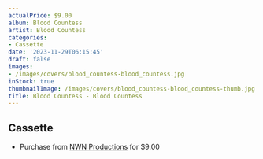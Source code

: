 ```yaml
---
actualPrice: $9.00
album: Blood Countess
artist: Blood Countess
categories:
- Cassette
date: '2023-11-29T06:15:45'
draft: false
images:
- /images/covers/blood_countess-blood_countess.jpg
inStock: true
thumbnailImage: /images/covers/blood_countess-blood_countess-thumb.jpg
title: Blood Countess - Blood Countess
---
```


## Cassette
* Purchase from [NWN Productions](http://shop.nwnprod.com/index.php?route=product/product&path=73&product_id=18011&sort=pd.name&order=ASC) for $9.00
